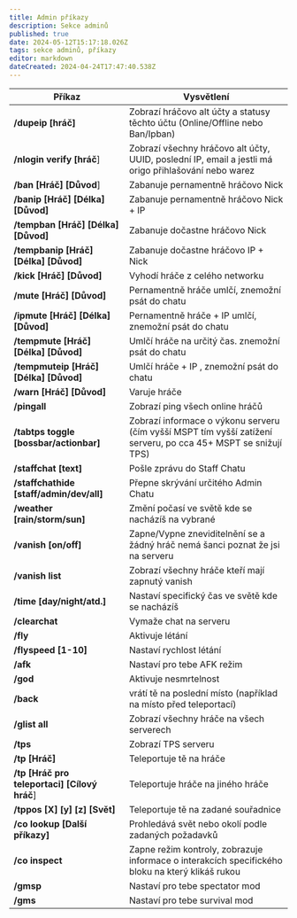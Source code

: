 ```yaml
---
title: Admin příkazy
description: Sekce adminů
published: true
date: 2024-05-12T15:17:18.026Z
tags: sekce adminů, příkazy
editor: markdown
dateCreated: 2024-04-24T17:47:40.538Z
---
```


| Příkaz | Vysvětlení |
|-----------|-----------|
| **/dupeip [hráč]**   | Zobrazí hráčovo alt účty a statusy těchto účtu (Online/Offline nebo Ban/Ipban)   |
| **/nlogin verify [hráč**]   | Zobrazí všechny hráčovo alt účty, UUID, poslední IP, email a jestli má origo přihlašování nebo warez
| **/ban [Hráč] [Důvod**] | Zabanuje pernamentně hráčovo Nick
| **/banip [Hráč] [Délka] [Důvod]** | Zabanuje pernamentně hráčovo Nick + IP
| **/tempban [Hráč] [Délka] [Důvod]**|  Zabanuje dočastne hráčovo Nick
| **/tempbanip [Hráč] [Délka] [Důvod]**| Zabanuje dočastne hráčovo IP + Nick
| **/kick [Hráč] [Důvod]**| Vyhodí hráče z celého networku
| **/mute [Hráč] [Důvod]**|  Pernamentně hráče umlčí, znemožní psát do chatu
| **/ipmute [Hráč] [Délka] [Důvod]**|  Pernamentně hráče + IP umlčí, znemožní psát do chatu
| **/tempmute [Hráč] [Délka] [Důvod]**| Umlčí hráče na určitý čas. znemožní psát do chatu
| **/tempmuteip [Hráč] [Délka] [Důvod]** | Umlčí hráče + IP , znemožní psát do chatu
|**/warn  [Hráč] [Důvod]**| Varuje hráče
| **/pingall**|  Zobrazí ping všech online hráčů
| **/tabtps toggle [bossbar/actionbar]**| Zobrazí informace o výkonu serveru (čím vyšší MSPT tím vyšší zatížení serveru, po cca 45+ MSPT se snižují TPS)
| **/staffchat [text]**| Pošle zprávu do Staff Chatu
| **/staffchathide [staff/admin/dev/all]**| Přepne skrývání určitého Admin Chatu
| **/weather [rain/storm/sun]**| Změní počasí ve světě kde se nacházíš na vybrané
| **/vanish [on/off]**| Zapne/Vypne zneviditelnění se a žádný hráč nemá šanci poznat že jsi na serveru
| **/vanish list** | Zobrazí všechny hráče kteří mají zapnutý vanish
| **/time [day/night/atd.]**| Nastaví specifický čas ve světě kde se nacházíš
| **/clearchat**| Vymaže chat na serveru
| **/fly**| Aktivuje létání
| **/flyspeed [1-10]**|  Nastaví rychlost létání
| **/afk**| Nastaví pro tebe AFK režim
| **/god**| Aktivuje nesmrtelnost
| **/back**| vrátí tě na poslední místo (například na místo před teleportací)
| **/glist all**| Zobrazí všechny hráče na všech serverech
| **/tps**| Zobrazí TPS serveru
| **/tp [Hráč]**| Teleportuje tě na hráče
| **/tp [Hráč pro teleportaci] [Cílový hráč**]| Teleportuje hráče na jiného hráče
| **/tppos [X] [y] [z] [Svět]**| Teleportuje tě na zadané souřadnice 
| **/co lookup [Další příkazy]**| Prohledává svět nebo okolí podle zadaných požadavků
| **/co inspect**| Zapne režim kontroly, zobrazuje informace o interakcích specifického bloku na který klikáš rukou
| **/gmsp**| Nastaví pro tebe spectator mod
| **/gms**|  Nastaví pro tebe survival mod
